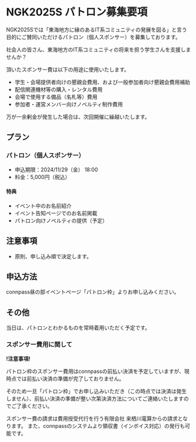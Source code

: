 # NGK2025S パトロン募集要項
NGK2025Sでは「東海地方に縁のあるIT系コミュニティの発展を図る」と言う目的にご賛同いただけるパトロン（個人スポンサー）を募集しております。

社会人の皆さん、東海地方のIT系コミュニティの将来を担う学生さんを支援しませんか？

頂いたスポンサー費は以下の用途に使用いたします。
* 学生・会場提供者向けの懇親会費用、および一般参加者向け懇親会費用補助
* 配信関連機材等の購入・レンタル費用
* 会場で使用する備品（名札等）費用
* 参加者・運営メンバー向けノベルティ制作費用

万が一余剰金が発生した場合は、次回開催に繰越いたします。

## プラン

### パトロン（個人スポンサー）
* 申込期限：2024/11/29（金） 18:00
* 料金：5,000円（税込）

#### 特典
* イベント中のお名前紹介
* イベント告知ページでのお名前掲載
* パトロン向けノベルティの提供（予定）

## 注意事項
* 原則、申し込み順で決定します。

## 申込方法
connpass昼の部イベントページ「パトロン枠」よりお申し込みください。

## その他
当日は、パトロンとわかるものを常時着用いただく予定です。

### スポンサー費用に関して


**!注意事項!**

パトロン枠のスポンサー費用はconnpassの前払い決済を予定していますが、現時点では前払い決済の準備が完了しておりません。

そのため一旦「パトロン枠」でお申し込みいただき（この時点では決済は発生しません）、前払い決済の準備が整い次第決済方法についてご連絡いたしますのでご了承ください。

スポンサー費の請求は費用授受代行を行う有限会社 来栖川電算からの請求となります。
また、connpassのシステムより領収書（インボイス対応）の発行も可能です。

